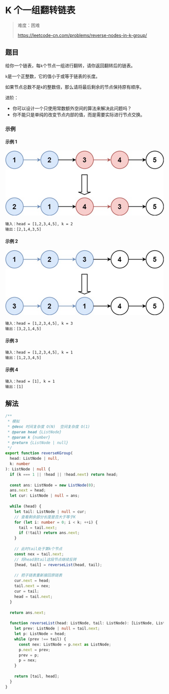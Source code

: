 # K 个一组翻转链表

> 难度：困难
>
> https://leetcode-cn.com/problems/reverse-nodes-in-k-group/

## 题目

给你一个链表，每`k`个节点一组进行翻转，请你返回翻转后的链表。

`k`是一个正整数，它的值小于或等于链表的长度。

如果节点总数不是`k`的整数倍，那么请将最后剩余的节点保持原有顺序。

进阶：

- 你可以设计一个只使用常数额外空间的算法来解决此问题吗？
- 你不能只是单纯的改变节点内部的值，而是需要实际进行节点交换。

### 示例

#### 示例 1

![reverse-nodes-in-k-group-1](../../assets/images/problemset/reverse-nodes-in-k-group-1.jpg)

```
输入：head = [1,2,3,4,5], k = 2
输出：[2,1,4,3,5]
```

#### 示例 2

![reverse-nodes-in-k-group-2](../../assets/images/problemset/reverse-nodes-in-k-group-2.jpg)

```
输入：head = [1,2,3,4,5], k = 3
输出：[3,2,1,4,5]
```

#### 示例 3

```
输入：head = [1,2,3,4,5], k = 1
输出：[1,2,3,4,5]
```

#### 示例 4

```
输入：head = [1], k = 1
输出：[1]
```

## 解法

```typescript
/**
 * 模拟
 * @desc 时间复杂度 O(N)  空间复杂度 O(1)
 * @param head {ListNode}
 * @param k {number}
 * @return {ListNode | null}
 */
export function reverseKGroup(
  head: ListNode | null,
  k: number
): ListNode | null {
  if (k === 1 || !head || !head.next) return head;

  const ans: ListNode = new ListNode(0);
  ans.next = head;
  let cur: ListNode | null = ans;

  while (head) {
    let tail: ListNode | null = cur;
    // 查看剩余部分长度是否大于等于K
    for (let i: number = 0; i < k; ++i) {
      tail = tail.next;
      if (!tail) return ans.next;
    }

    // 此时tail处于第k个节点
    const nex = tail.next;
    // 将head到tail这段节点继续反转
    [head, tail] = reverseList(head, tail);

    // 把子链表重新接回原链表
    cur.next = head;
    tail.next = nex;
    cur = tail;
    head = tail.next;
  }

  return ans.next;

  function reverseList(head: ListNode, tail: ListNode): [ListNode, ListNode] {
    let prev: ListNode | null = tail.next;
    let p: ListNode = head;
    while (prev !== tail) {
      const nex: ListNode = p.next as ListNode;
      p.next = prev;
      prev = p;
      p = nex;
    }

    return [tail, head];
  }
}
```
